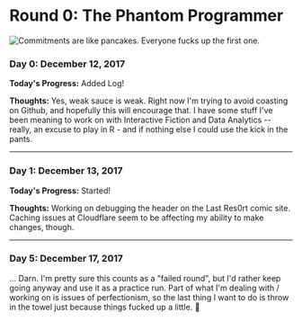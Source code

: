 # Round 0: The Phantom Programmer

![Commitments are like pancakes. Everyone fucks up the first one.](https://img.shields.io/badge/round-failed-red.svg)

### Day 0: December 12, 2017

**Today's Progress:** Added Log!

**Thoughts:** Yes, weak sauce is weak. Right now I'm trying to avoid coasting on Github, and hopefully this will encourage that. I have some stuff I've been meaning to work on with Interactive Fiction and Data Analytics -- really, an excuse to play in R - and if nothing else I could use the kick in the pants.

*****

### Day 1: December 13, 2017

**Today's Progress:** Started! 

**Thoughts:** Working on debugging the header on the Last Res0rt comic site. Caching issues at Cloudflare seem to be affecting my ability to make changes, though.

*****

### Day 5: December 17, 2017

... Darn. I'm pretty sure this counts as a "failed round", but I'd rather keep going anyway and use it as a practice run. Part of what I'm dealing with / working on is issues of perfectionism, so the last thing I want to do is throw in the towel just because things fucked up a little. 😤

<!--- # 100 Days Of Code - Log

### Day 0: February 30, 2016 (Example 1)
##### (delete me or comment me out)

**Today's Progress**: Fixed CSS, worked on canvas functionality for the app.

**Thoughts:** I really struggled with CSS, but, overall, I feel like I am slowly getting better at it. Canvas is still new for me, but I managed to figure out some basic functionality.

**Link to work:** [Calculator App](http://www.example.com)

### Day 0: February 30, 2016 (Example 2)
##### (delete me or comment me out)

**Today's Progress**: Fixed CSS, worked on canvas functionality for the app.

**Thoughts**: I really struggled with CSS, but, overall, I feel like I am slowly getting better at it. Canvas is still new for me, but I managed to figure out some basic functionality.

**Link(s) to work**: [Calculator App](http://www.example.com)


### Day 1: June 27, Monday

**Today's Progress**: I've gone through many exercises on FreeCodeCamp.

**Thoughts** I've recently started coding, and it's a great feeling when I finally solve an algorithm challenge after a lot of attempts and hours spent.

**Link(s) to work**
1. [Find the Longest Word in a String](https://www.freecodecamp.com/challenges/find-the-longest-word-in-a-string)
2. [Title Case a Sentence](https://www.freecodecamp.com/challenges/title-case-a-sentence)
--> 
